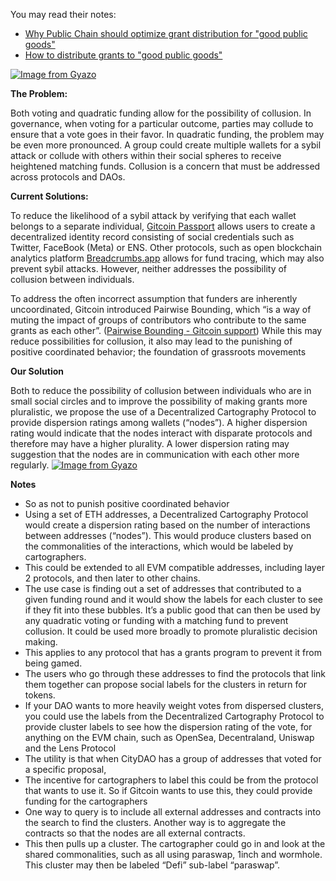 You may read their notes:
- [Why Public Chain should optimize grant distribution for "good public goods"](/whyneedgrants.md)
- [How to distribute grants to "good public goods"](/Howtodistributegrants.md)

[![Image from Gyazo](https://i.gyazo.com/2552c594dcc6bf48f9498498f90ed60f.png)](https://gyazo.com/2552c594dcc6bf48f9498498f90ed60f)

**The Problem:**

Both voting and quadratic funding allow for the possibility of collusion. In governance, when voting for a particular outcome, parties may collude to ensure that a vote goes in their favor. In quadratic funding, the problem may be even more pronounced. A group could create multiple wallets for a sybil attack or collude with others within their social spheres to receive heightened matching funds. Collusion is a concern that must be addressed across protocols and DAOs. 

**Current Solutions:**

To reduce the likelihood of a sybil attack by verifying that each wallet belongs to a separate individual, [Gitcoin Passport](https://passport.gitcoin.co/) allows users to create a decentralized identity record consisting of social credentials such as Twitter, FaceBook (Meta) or ENS. Other protocols, such as open blockchain analytics platform [Breadcrumbs.app](https://www.breadcrumbs.app/) allows for fund tracing, which may also prevent sybil attacks. However, neither addresses the possibility of collusion between individuals. 

To address the often incorrect assumption that funders are inherently uncoordinated, Gitcoin introduced Pairwise Bounding, which “is a way of muting the impact of groups of contributors who contribute to the same grants as each other”. ([Pairwise Bounding - Gitcoin support](https://support.gitcoin.co/gitcoin-policy/policy/fraud-deterrent-mechanisms/pairwise-bounding)) While this may reduce possibilities for collusion, it also may lead to the punishing of positive coordinated behavior; the foundation of grassroots movements

**Our Solution**

Both to reduce the possibility of collusion between individuals who are in small social circles and to improve the possibility of making grants more pluralistic, we propose the use of a Decentralized Cartography Protocol to provide dispersion ratings among wallets (“nodes”). A higher dispersion rating would indicate that the nodes interact with disparate protocols and therefore may have a higher plurality. A lower dispersion rating may suggestion that the nodes are in communication with each other more regularly. 
[![Image from Gyazo](https://i.gyazo.com/6e670275c375b09d5008e3c87d77265e.png)](https://gyazo.com/6e670275c375b09d5008e3c87d77265e)

**Notes**
* So as not to punish positive coordinated behavior
* Using a set of ETH addresses, a Decentralized Cartography Protocol would create a dispersion rating based on the number of interactions between addresses (“nodes”). This would produce clusters based on the commonalities of the interactions, which would be labeled by cartographers. 
* This could be extended to all EVM compatible addresses, including layer 2 protocols, and then later to other chains. 
* The use case is finding out a set of addresses that contributed to a given funding round and it would show the labels for each cluster to see if they fit into these bubbles. It’s a public good that can then be used by any quadratic voting or funding with a matching fund to prevent collusion. It could be used more broadly to promote pluralistic decision making. 
* This applies to any protocol that has a grants program to prevent it from being gamed. 
* The users who go through these addresses to find the protocols that link them together can propose social labels for the clusters in return for tokens. 
* If your DAO wants to more heavily weight votes from dispersed clusters, you could use the labels from the Decentralized Cartography Protocol to provide cluster labels to see how the dispersion rating of the vote, for anything on the EVM chain, such as OpenSea, Decentraland, Uniswap and the Lens Protocol 
* The utility is that when CityDAO has a group of addresses that voted for a specific proposal, 
* The incentive for cartographers to label this could be from the protocol that wants to use it. So if Gitcoin wants to use this, they could provide funding for the cartographers
* One way to query is to include all external addresses and contracts into the search to find the clusters. Another way is to aggregate the contracts so that the nodes are all external contracts. 
* This then pulls up a cluster. The cartographer could go in and look at the shared commonalities, such as all using paraswap, 1inch and wormhole. This cluster may then be labeled “Defi” sub-label “paraswap”. 
